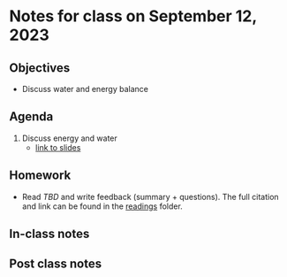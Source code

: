 # Notes for class on September 12, 2023

## Objectives
- Discuss water and energy balance

## Agenda
1. Discuss energy and water
	- [link to slides](../lecture_slides/3_water_energy.pdf)

## Homework
- Read *TBD* and write feedback (summary + questions). 
The full citation and link can be found in the 
[readings](../readings) folder.

## In-class notes

## Post class notes